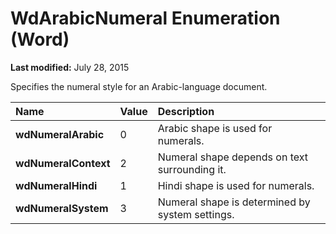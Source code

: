 
# WdArabicNumeral Enumeration (Word)

 **Last modified:** July 28, 2015

Specifies the numeral style for an Arabic-language document.


|**Name**|**Value**|**Description**|
|:-----|:-----|:-----|
| **wdNumeralArabic**|0|Arabic shape is used for numerals.|
| **wdNumeralContext**|2|Numeral shape depends on text surrounding it.|
| **wdNumeralHindi**|1|Hindi shape is used for numerals.|
| **wdNumeralSystem**|3|Numeral shape is determined by system settings.|
